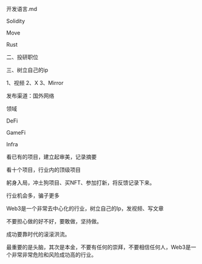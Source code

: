 开发语言.md

Solidity

Move

Rust

二、投研职位

三、树立自己的ip

1、视频
2、X
3、Mirror

发布渠道：国外网络


领域

DeFi

GameFi

Infra



看已有的项目，建立起审美，记录摘要

看十个项目，行业内的顶级项目

躬身入局，冲土狗项目、买NFT、参加打新，将反馈记录下来。

行业机会多，骗子更多


Web3是一个非常去中心化的行业，树立自己的Ip，发视频、写文章

不要担心做的好不好，要敢做，坚持做。


成功要靠时代的滚滚洪流。


最重要的是头脑，其次是本金，不要有任何的崇拜，不要相信任何人，Web3是一个非常非常危险和风险成功高的行业。












